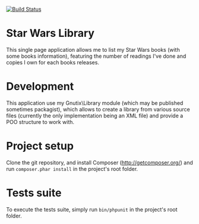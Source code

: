[![Build Status](https://travis-ci.org/gnutix/swbooks.png?branch=dev)](https://travis-ci.org/gnutix/swbooks)

Star Wars Library
=================

This single page application allows me to list my Star Wars books (with some books information), featuring the number
of readings I've done and copies I own for each books releases.

Development
===========

This application use my Gnutix\Library module (which may be published sometimes packagist), which allows to create a
library from various source files (currently the only implementation being an XML file) and provide a POO structure
to work with.

Project setup
=============

Clone the git repository, and install Composer (http://getcomposer.org/) and run `composer.phar install` in the
project's root folder.

Tests suite
===========

To execute the tests suite, simply run `bin/phpunit` in the project's root folder.
